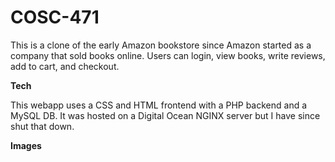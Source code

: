 # COSC-471

This is a clone of the early Amazon bookstore since Amazon started as a company that sold books online.
Users can login, view books, write reviews, add to cart, and checkout.

**Tech**

This webapp uses a CSS and HTML frontend with a PHP backend and a MySQL DB. It was hosted on a Digital Ocean NGINX server but I have since shut that down.

**Images**
